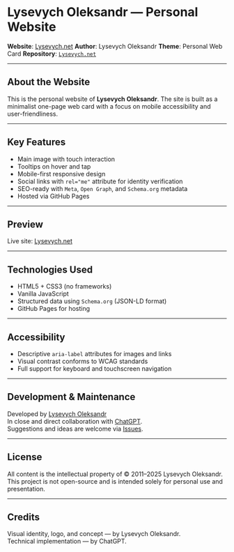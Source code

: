 # Lysevych Oleksandr — Personal Website

**Website**: [Lysevych.net](https://Lysevych.net/)
**Author**: Lysevych Oleksandr
**Theme**: Personal Web Card
**Repository**: [`Lysevych.net`](https://GitHub.com/Lysevych/Lysevych.net)

---

## About the Website

This is the personal website of **Lysevych Oleksandr**.
The site is built as a minimalist one-page web card with a focus on mobile accessibility and user-friendliness.

---

## Key Features

- Main image with touch interaction
- Tooltips on hover and tap
- Mobile-first responsive design
- Social links with `rel="me"` attribute for identity verification
- SEO-ready with `Meta`, `Open Graph`, and `Schema.org` metadata
- Hosted via GitHub Pages

---

## Preview

Live site: [Lysevych.net](https://Lysevych.net/)

---

## Technologies Used

- HTML5 + CSS3 (no frameworks)  
- Vanilla JavaScript  
- Structured data using `Schema.org` (JSON-LD format)  
- GitHub Pages for hosting

---

## Accessibility

- Descriptive `aria-label` attributes for images and links  
- Visual contrast conforms to WCAG standards  
- Full support for keyboard and touchscreen navigation

---

## Development & Maintenance

Developed by [Lysevych Oleksandr](https://Lysevych.net/)  
In close and direct collaboration with [ChatGPT](https://ChatGPT.com/).  
Suggestions and ideas are welcome via [Issues](https://github.com/Lysevych/Lysevych/issues).

---

## License

All content is the intellectual property of © 2011–2025 Lysevych Oleksandr.  
This project is not open-source and is intended solely for personal use and presentation.

---

## Credits

Visual identity, logo, and concept — by Lysevych Oleksandr.  
Technical implementation — by ChatGPT.
